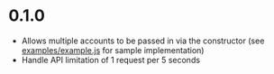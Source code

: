 # 0.1.0

* Allows multiple accounts to be passed in via the constructor (see [examples/example.js](example.js) for sample implementation)
* Handle API limitation of 1 request per 5 seconds